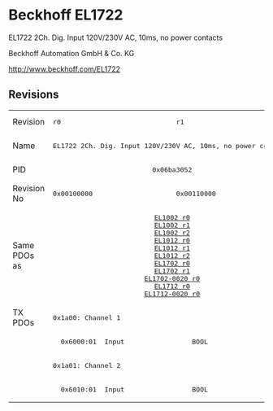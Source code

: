 # Beckhoff EL1722

EL1722 2Ch. Dig. Input 120V/230V AC, 10ms, no power contacts

Beckhoff Automation GmbH & Co. KG

http://www.beckhoff.com/EL1722

## Revisions
<table>
<tr >
<td>Revision</td>
<td><pre>r0</pre></td>
<td><pre>r1</pre></td>
</tr>
<tr >
<td>Name</td>
<td colspan=2 align="center"><pre>EL1722 2Ch. Dig. Input 120V/230V AC, 10ms, no power contacts</pre></td>
</tr>
<tr >
<td>PID</td>
<td colspan=2 align="center"><pre>0x06ba3052</pre></td>
</tr>
<tr >
<td>Revision No</td>
<td><pre>0x00100000</pre></td>
<td><pre>0x00110000</pre></td>
</tr>
<tr >
<td>Same PDOs as</td>
<td colspan=2 align="center"><pre><a href="EL1002">EL1002 r0</a><br/><a href="EL1002">EL1002 r1</a><br/><a href="EL1002">EL1002 r2</a><br/><a href="EL1012">EL1012 r0</a><br/><a href="EL1012">EL1012 r1</a><br/><a href="EL1012">EL1012 r2</a><br/><a href="EL1702">EL1702 r0</a><br/><a href="EL1702">EL1702 r1</a><br/><a href="EL1702-0020">EL1702-0020 r0</a><br/><a href="EL1712">EL1712 r0</a><br/><a href="EL1712-0020">EL1712-0020 r0</a></pre></td>
</tr>
<tr class="txpdo pdosection">
<td rowspan=4 valign=top>TX PDOs</td>
<td colspan=2 align="left"><pre>0x1a00: Channel 1</pre></td>
<td></td>
</tr>
<tr class="txpdo">
<td colspan=2 align="left"><pre>  0x6000:01  Input                 BOOL</pre></td>
</tr>
<tr class="txpdo pdosection">
<td colspan=2 align="left"><pre>0x1a01: Channel 2</pre></td>
</tr>
<tr class="txpdo">
<td colspan=2 align="left"><pre>  0x6010:01  Input                 BOOL</pre></td>
</tr>
</table>
